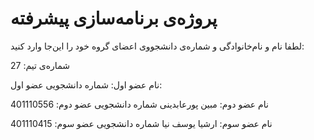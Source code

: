 # پروژه‌ی برنامه‌سازی پیشرفته
لطفا نام و نام‌خانوادگی و شماره‌ی دانشجووی اعضای گروه خود را این‌جا وارد کنید:

شماره‌ی تیم: 27

نام عضو اول:
شماره دانشجویی عضو اول:

نام عضو دوم: مبین پورعابدینی
شماره دانشجویی عضو دوم: 401110556

نام عضو سوم: ارشیا یوسف نیا
شماره دانشجویی عضو سوم: 401110415
